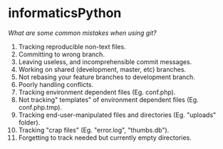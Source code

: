 # informaticsPython
<i>What are some common mistakes when using git?</i>

<ol>
 	<li>Tracking reproducible non-text files.</li>
 	<li>Committing to wrong branch.</li>
 	<li>Leaving useless, and incomprehensible commit messages.</li>
 	<li>Working on shared (development, master, etc) branches.</li>
 	<li>Not rebasing your feature branches to development branch.</li>
 	<li>Poorly handling conflicts.</li>
 	<li>Tracking environment dependent files (Eg. conf.php).</li>
 	<li>Not tracking" templates" of environment dependent files (Eg. conf.php.tmp).</li>
 	<li>Tracking end-user-manipulated files and directories (Eg. "uploads" folder).</li>
 	<li>Tracking "crap files" (Eg. "error.log", "thumbs.db").</li>
 	<li>Forgetting to track needed but currently empty directories.  </li>
</ol>
